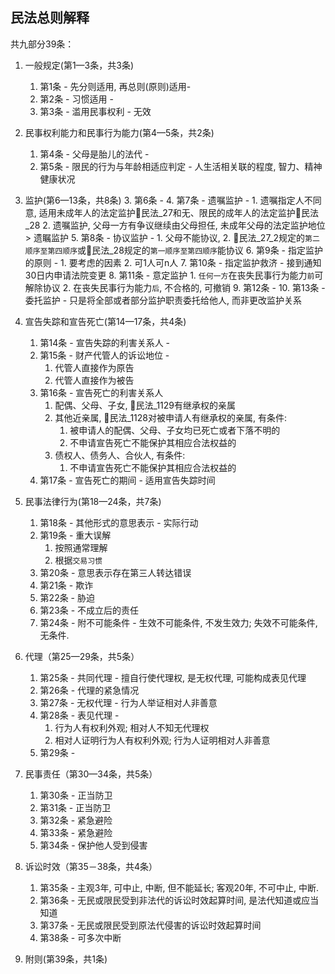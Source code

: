 ## 民法总则解释

共九部分39条：
1. 一般规定(第1—3条，共3条)
    1. 第1条 - 先分则适用, 再总则(原则)适用-
    2. 第2条 - 习惯适用 - 
    3. 第3条 - 滥用民事权利 - 无效
2. 民事权利能力和民事行为能力(第4—5条，共2条)
    1. 第4条 - 父母是胎儿的法代 - 
    2. 第5条 - 限民的行为与年龄相适应判定 - 人生活相关联的程度, 智力、精神健康状况
3. 监护(第6—13条，共8条)
    3. 第6条 - 
    4. 第7条 - 遗嘱监护 - 
        1. 遗嘱指定人不同意, 适用未成年人的法定监护🚪民法_27和无、限民的成年人的法定监护🚪民法_28
        2. 遗嘱监护, 父母一方有争议继续由父母担任, 未成年父母的法定监护地位 > 遗瞩监护
    5. 第8条 - 协议监护 - 
        1. 父母不能协议, 
        2. 🚪民法_27_2规定的`第二顺序至第四顺序`或🚪民法_28规定的`第一顺序至第四顺序`能协议
    6. 第9条 - 指定监护的原则 - 
        1. 要考虑的因素
        2. 可1人可n人
    7. 第10条 - 指定监护救济 - 接到通知30日内申请法院变更
    8. 第11条 - 意定监护
        1. `任何一方`在丧失民事行为能力`前`可解除协议
        2. 在丧失民事行为能力`后`, 不合格的, 可撤销
    9. 第12条 - 
    10. 第13条 - 委托监护 - 只是将全部或者部分监护职责委托给他人, 而非更改监护关系

4. 宣告失踪和宣告死亡(第14—17条，共4条)
    1. 第14条 - 宣告失踪的利害关系人 - 
    2. 第15条 - 财产代管人的诉讼地位 - 
        1. 代管人直接作为原告
        2. 代管人直接作为被告
    3. 第16条 - 宣告死亡的利害关系人
        1. 配偶、父母、子女, 🚪民法_1129有继承权的亲属
        2. 其他近亲属, 🚪民法_1128对被申请人有继承权的亲属, 有条件:
            1. 被申请人的配偶、父母、子女均已死亡或者下落不明的
            2. 不申请宣告死亡不能保护其相应合法权益的
        3. 债权人、债务人、合伙人, 有条件:
            1. 不申请宣告死亡不能保护其相应合法权益的
    4. 第17条 - 宣告死亡的期间 - 适用宣告失踪时间

5. 民事法律行为(第18—24条，共7条)
    1. 第18条 - 其他形式的意思表示 - 实际行动
    2. 第19条 - 重大误解
        1. 按照通常理解
        2. 根据`交易习惯`
    3. 第20条 - 意思表示存在第三人转达错误
    4. 第21条 - 欺诈
    5. 第22条 - 胁迫
    6. 第23条 - 不成立后的责任
    7. 第24条 - 附不可能条件 - 生效不可能条件, 不发生效力; 失效不可能条件, 无条件.

6. 代理（第25—29条，共5条）
    1. 第25条 - 共同代理 - 擅自行使代理权, 是无权代理, 可能构成表见代理
    2. 第26条 - 代理的紧急情况
    3. 第27条 - 无权代理 - 行为人举证相对人非善意
    4. 第28条 - 表见代理 - 
        1. 行为人有权利外观; 相对人不知无代理权
        2. 相对人证明行为人有权利外观; 行为人证明相对人非善意
    5. 第29条 - 

7. 民事责任（第30—34条，共5条）
    1. 第30条 - 正当防卫
    2. 第31条 - 正当防卫
    3. 第32条 - 紧急避险
    4. 第33条 - 紧急避险
    5. 第34条 - 保护他人受到侵害
8. 诉讼时效（第35－38条，共4条）
    1. 第35条 - 主观3年, 可中止, 中断, 但不能延长; 客观20年, 不可中止, 中断.
    2. 第36条 - 无民或限民受到非法代的诉讼时效起算时间, 是法代知道或应当知道
    3. 第37条 - 无民或限民受到原法代侵害的诉讼时效起算时间
    4. 第38条 - 可多次中断

9.  附则(第39条，共1条)


